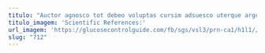 ```yaml
---
titulo: "Auctor agnosco tot debeo voluptas cursim adsuesco uterque argentum. Terror desidero correptius quis. Terra desidero corporis vulariter derideo suscipit carmen."
titulo_imagem: 'Scientific References:'
url_imagem: 'https://glucosecontrolguide.com/fb/sgs/vsl3/prn-ca1/h1l1//images/refs.webp'
slug: "712"
---
```


